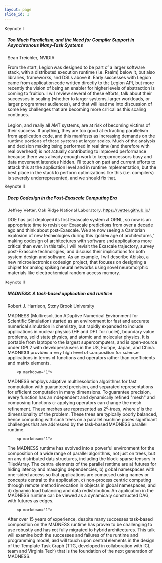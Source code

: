 ```yaml
---
layout: page
slide_id: 1
---
```


<div class="card">
	<div class="card-header text-white bg-inverse"><i class="fa fa-users mr-3" aria-hidden="true"></i>Keynote I</div>
	<div style="margin: 10px">
		<h5>Too Much Parallelism, and the Need for Compiler Support in Asynchronous Many-Task Systems</h5>
		<p>Sean Treichler, NVIDIA</p>
        From the start, Legion was designed to be part of a larger software stack, with a distributed execution runtime
(i.e. Realm) below it, but also libraries, frameworks, and DSLs above it. Early successes with Legion came from
application code written directly to the Legion API, but more recently the vision of being an enabler for higher
levels of abstraction is coming to fruition. I will review several of these efforts, talk about their successes in 
scaling (whether to larger systems, larger workloads, or larger programmer audiences), and that will lead me into
discussion of some key challenges that are becoming more critical as this scaling continues.
<br><br>
Legion, and really all AMT systems, are at risk of becoming victims of their success. If anything, they are too good
at extracting parallelism from application code, and this manifests as increasing demands on the runtime portions
of these systems at larger scales. Much of the analysis and decision making being performed in real time (and
therefore with real overhead) is not actually contributing to improved performance because there was already
enough work to keep processors busy and data movement latencies hidden. I'll touch on past and current efforts
to attack this at the application level and in runtime implementation, but the best place in the stack to perform
optimizations like this (i.e. compilers) is severely underrepresented, and we should fix that.
	</div>
</div>

<div class="card">
	<div class="card-header text-white bg-inverse"><i class="fa fa-users mr-3" aria-hidden="true"></i>Keynote II</div>
		<div style="margin: 10px">
		<h5>Deep Codesign in the Post-Exascale Computing Era</h5>
		<p>Jeffrey Vetter, Oak Ridge National Laboratory, <a href="https://vetter.github.io/">https://vetter.github.io/</a></p>
		<p markdown="1">
			DOE has just deployed its first Exascale system at ORNL, so now is an appropriate time to revisit our Exascale predictions from over a decade ago 
			and think about post-Exascale. We are now seeing a Cambrian explosion of new technologies during this ‘golden age of architectures,’ making codesign of architectures 
			with software and applications more critical than ever. In this talk, I will revisit the Exascale trajectory, survey post-Exascale technologies, and discuss their implications 
			for both system design and software. As an example, I will describe Abisko, a new microelectronics codesign project, that focuses on designing a chiplet for analog spiking neural 
			networks using novel neuromorphic materials like electrochemical random access memory.
		</p>
    </div>
</div>


<div class="card">
	<div class="card-header text-white bg-inverse"><i class="fa fa-users mr-3" aria-hidden="true"></i>Keynote II</div>
		<div style="margin: 10px">
		<h5>MADNESS: A task-based application and runtime</h5>
		<p>Robert J. Harrison, Stony Brook University</p>
		<p markdown="1">
MADNESS (Multiresolution ADaptive Numerical Environment for Scientific Simulation) started as an environment for fast and accurate numerical simulation in chemistry, but rapidly expanded to include applications in nuclear physics (HF and DFT for nuclei), boundary value problems, solid state physics, and atomic and molecular physics. It is portable from laptops to the largest supercomputers, and is open-source under GPL2 with developers/users in the US, Europe, Japan, and China. MADNESS provides a very high level of composition for science applications in terms of functions and operators rather than coefficients and matrix elements.
		</p>

		<p markdown="1">
MADNESS employs adaptive multiresolution algorithms for fast computation with guaranteed precision, and separated representations for efficient computation in many dimensions.  To guarantee precision, every function has an independent and dynamically refined "mesh" and composing functions or applying operators can change the mesh refinement. These meshes are represented as 2$^{d}$-trees, where $d$ is the dimensionality of the problem. These trees are typically poorly balanced, hence computing with such trees on a parallel machine poses significant challenges that are addressed by the task-based MADNESS parallel runtime.
		</p>

		<p markdown="1">
The MADNESS runtime has evolved into a powerful environment for the composition of a wide range of parallel algorithms, not just on trees, but on any distributed data structures, including the block-sparse tensors in TiledArray. The central elements of the parallel runtime are a) futures for hiding latency and managing dependencies, b) global namespaces with one-sided access so that applications are composed using names or concepts central to the application, c) non-process centric computing through remote method invocation in objects in global namespaces, and d) dynamic load balancing and data redistribution. An application in the MADNESS runtime can be viewed as a dynamically constructed DAG, with futures as edges.
		</p>

		<p markdown="1">
After over 15 years of experience, despite many successes task-based composition on the MADNESS runtime has proven to be challenging to use robustly and has not fully migrated to hybrid architectures. This talk will examine both the successes and failures of the runtime and programming model, and will touch upon central elements in the design of the Template Task Graph (TTG, developed in collaboration with ICL team and Virginia Tech) that is the foundation of the next generation of MADNESS.
		</p>
    </div>
</div>
